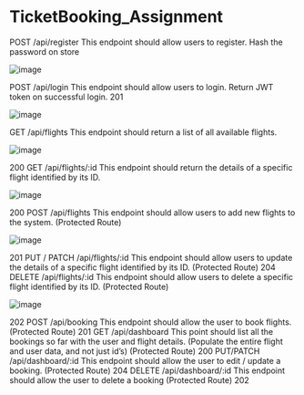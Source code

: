 # TicketBooking_Assignment




POST
/api/register
This endpoint should allow users to register. Hash the password on store

![image](https://github.com/ABHAY-22/TicketBooking_Assignment/assets/51116785/7116f765-0cd3-47e1-883b-250b19526120)


POST
/api/login
This endpoint should allow users to login. Return JWT token on successful login.
201

![image](https://github.com/ABHAY-22/TicketBooking_Assignment/assets/51116785/cb8146cd-804c-4b0d-bb30-b48775bfd520)



GET
/api/flights
This endpoint should return a list of all available flights.

![image](https://github.com/ABHAY-22/TicketBooking_Assignment/assets/51116785/941ace23-2a29-49c0-8e36-8d4b1e714f17)

200
GET
/api/flights/:id
This endpoint should return the details of a specific flight identified by its ID.

![image](https://github.com/ABHAY-22/TicketBooking_Assignment/assets/51116785/1c77b89d-b9ce-4837-841f-ae2d8abebcf5)

200
POST
/api/flights
This endpoint should allow users to add new flights to the system. (Protected Route)

![image](https://github.com/ABHAY-22/TicketBooking_Assignment/assets/51116785/7a1f08cf-e2ac-4551-ab96-20ba4b38d505)

201
PUT / PATCH
/api/flights/:id
This endpoint should allow users to update the details of a specific flight identified by its ID. (Protected Route)
204
DELETE
/api/flights/:id
This endpoint should allow users to delete a specific flight identified by its ID. (Protected Route)

![image](https://github.com/ABHAY-22/TicketBooking_Assignment/assets/51116785/ee72318c-13e9-452a-8bc8-2e3da589e7dd)

202
POST
/api/booking
This endpoint should allow the user to book flights. (Protected Route)
201
GET
/api/dashboard
This point should list all the bookings so far with the user and flight details. (Populate the entire flight and user data, and not just id’s) (Protected Route)
200
PUT/PATCH
/api/dashboard/:id
This endpoint should allow the user to edit / update a booking. (Protected Route)
204
DELETE
/api/dashboard/:id
This endpoint should allow the user to delete a booking (Protected Route)
202
